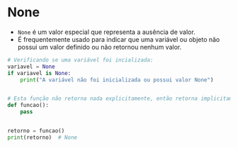 # None


- ``None`` é um valor especial que representa a ausência de valor.
- É frequentemente usado para indicar que uma variável ou objeto não 
possui um valor definido ou não retornou nenhum valor.



```python
# Verificando se uma variável foi incializada:
variavel = None
if variavel is None:
    print("A variável não foi inicializada ou possui valor None")


# Esta função não retorna nada explicitamente, então retorna implicitamente 'None'
def funcao():
    pass


retorno = funcao()
print(retorno)  # None
```